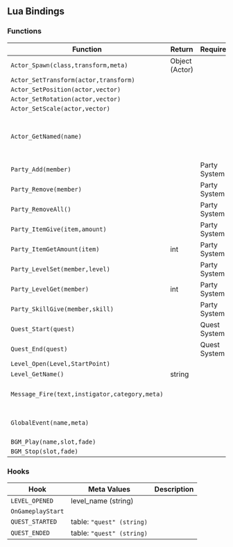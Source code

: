## Lua Bindings


### Functions
|Function|Return|Requirement|Description|
|-|-|-|-|
`Actor_Spawn(class,transform,meta)` | Object (Actor)
`Actor_SetTransform(actor,transform)`|
`Actor_SetPosition(actor,vector)`|
`Actor_SetRotation(actor,vector)`|
`Actor_SetScale(actor,vector)`|
`Actor_GetNamed(name)` | | | Gets an actor from a global name binding.
`Party_Add(member)`| | Party System
`Party_Remove(member)`| | Party System
`Party_RemoveAll()`| | Party System
`Party_ItemGive(item,amount)`| | Party System
`Party_ItemGetAmount(item)`| int | Party System
`Party_LevelSet(member,level)`| | Party System
`Party_LevelGet(member)`| int | Party System
`Party_SkillGive(member,skill)`| | Party System
`Quest_Start(quest)`| | Quest System
`Quest_End(quest)`| | Quest System
`Level_Open(Level,StartPoint)`|
`Level_GetName()`| string
`Message_Fire(text,instigator,category,meta)` | | | Fires a Gamepaly Message
`GlobalEvent(name,meta)`| | | Fires a Global Event
`BGM_Play(name,slot,fade)`|
`BGM_Stop(slot,fade)`|


### Hooks
|Hook|Meta Values|Description|
|-|-|-|
`LEVEL_OPENED`| level_name (string) 
`OnGameplayStart`| 
`QUEST_STARTED` | table: `"quest" (string)`
`QUEST_ENDED` | table: `"quest" (string)`